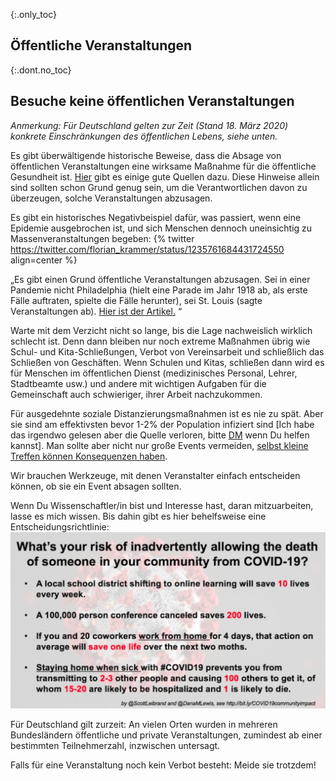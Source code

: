 {:.only_toc}
## Öffentliche Veranstaltungen

{:.dont.no_toc}
## Besuche keine öffentlichen Veranstaltungen

*Anmerkung: Für Deutschland gelten zur Zeit (Stand 18. März 2020) konkrete Einschränkungen des öffentlichen Lebens, siehe unten.*

Es gibt überwältigende historische Beweise, dass die Absage von öffentlichen Veranstaltungen eine wirksame Maßnahme für die öffentliche Gesundheit ist. [Hier](https://twitter.com/joshmich/status/1235906489921007616) gibt es einige gute Quellen dazu. Diese Hinweise allein sind sollten schon Grund genug sein, um die Verantwortlichen davon zu überzeugen, solche Veranstaltungen abzusagen. 

Es gibt ein historisches Negativbeispiel dafür, was passiert, wenn eine Epidemie ausgebrochen ist, und sich Menschen dennoch uneinsichtig zu Massenveranstaltungen begeben:
{% twitter https://twitter.com/florian_krammer/status/1235761684431724550 align=center %} 

„Es gibt einen Grund öffentliche Veranstaltungen abzusagen. Sei in einer Pandemie nicht Philadelphia (hielt eine Parade im Jahr 1918 ab, als erste Fälle auftraten, spielte die Fälle herunter), sei St. Louis (sagte Veranstaltungen ab). [Hier ist der Artikel.](https://www.pnas.org/content/104/18/7582) “

Warte mit dem Verzicht nicht so lange, bis die Lage nachweislich wirklich schlecht ist. Denn dann bleiben nur noch extreme Maßnahmen übrig wie Schul- und Kita-Schließungen, Verbot von Vereinsarbeit und schließlich das Schließen von Geschäften. 
Wenn Schulen und Kitas, schließen dann wird es für Menschen im öffentlichen Dienst (medizinisches Personal, Lehrer, Stadtbeamte usw.) und andere mit wichtigen Aufgaben für die Gemeinschaft auch schwieriger, ihrer Arbeit nachzukommen. 

Für ausgedehnte soziale Distanzierungsmaßnahmen ist es nie zu spät. Aber sie sind am effektivsten bevor 1-2% der Population infiziert sind \[Ich habe das irgendwo gelesen aber die Quelle verloren, bitte [DM](https://twitter.com/figgyjam) wenn Du helfen kannst\].
Man sollte aber nicht nur große Events vermeiden, [selbst kleine Treffen können Konsequenzen haben](https://www.bloomberg.com/news/articles/2020-03-06/biogen-employees-test-positive-for-covid-19-after-boston-meeting?utm_medium=social&utm_campaign=socialflow-organic&utm_source=twitter&cmpid=socialflow-twitter-business&utm_content=business).

Wir brauchen Werkzeuge, mit denen Veranstalter einfach entscheiden können, ob sie ein Event absagen sollten.

Wenn Du Wissenschaftler/in bist und Interesse hast, daran mitzuarbeiten, lasse es mich wissen. Bis dahin gibt es hier behelfsweise eine Entscheidungsrichtlinie:
![](/images/en/risk-of-allowing-death.png)


Für Deutschland gilt zurzeit:
An vielen Orten wurden in mehreren Bundesländern öffentliche und private Veranstaltungen, zumindest ab einer bestimmten Teilnehmerzahl, inzwischen untersagt.

Falls für eine Veranstaltung noch kein Verbot besteht: Meide sie trotzdem!
